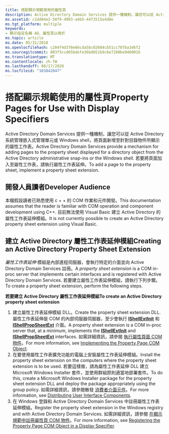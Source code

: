 ```yaml
---
title: 搭配顯示規範使用的屬性頁
description: Active Directory Domain Services 提供一種機制，讓您可以從 Active Directory 系統管理嵌入式管理單元或 Windows shell，將頁面新增至針對目錄物件所顯示的屬性工作表。
ms.assetid: c1dd84e2-50f9-4903-a4b5-4473515e4d0e
ms.tgt_platform: multiple
keywords:
- 顯示指定名稱 AD、屬性頁以用於
ms.topic: article
ms.date: 05/31/2018
ms.openlocfilehash: c204f4d378e66cda5bc02684cb51cc707ba3d6f2
ms.sourcegitcommit: 803f3ccd65bdefe36bd851b9c6e7280be9489016
ms.translationtype: MT
ms.contentlocale: zh-TW
ms.lasthandoff: 08/17/2020
ms.locfileid: "103842047"
---
```

# <a name="property-pages-for-use-with-display-specifiers"></a><span data-ttu-id="4501f-104">搭配顯示規範使用的屬性頁</span><span class="sxs-lookup"><span data-stu-id="4501f-104">Property Pages for Use with Display Specifiers</span></span>

<span data-ttu-id="4501f-105">Active Directory Domain Services 提供一種機制，讓您可以從 Active Directory 系統管理嵌入式管理單元或 Windows shell，將頁面新增至針對目錄物件所顯示的屬性工作表。</span><span class="sxs-lookup"><span data-stu-id="4501f-105">Active Directory Domain Services provide a mechanism for adding pages to the property sheet displayed for a directory object from the Active Directory administrative snap-ins or the Windows shell.</span></span> <span data-ttu-id="4501f-106">若要將頁面加入至屬性工作表，請執行屬性工作表延伸。</span><span class="sxs-lookup"><span data-stu-id="4501f-106">To add a page to the property sheet, implement a property sheet extension.</span></span>

## <a name="developer-audience"></a><span data-ttu-id="4501f-107">開發人員讀者</span><span class="sxs-lookup"><span data-stu-id="4501f-107">Developer Audience</span></span>

<span data-ttu-id="4501f-108">本檔假設讀者已熟悉使用 c + + 的 COM 作業和元件開發。</span><span class="sxs-lookup"><span data-stu-id="4501f-108">This documentation assumes that the reader is familiar with COM operation and component development using C++.</span></span> <span data-ttu-id="4501f-109">目前無法使用 Visual Basic 建立 Active Directory 的屬性工作表延伸模組。</span><span class="sxs-lookup"><span data-stu-id="4501f-109">It is not currently possible to create an Active Directory property sheet extension using Visual Basic.</span></span>

## <a name="creating-an-active-directory-property-sheet-extension"></a><span data-ttu-id="4501f-110">建立 Active Directory 屬性工作表延伸模組</span><span class="sxs-lookup"><span data-stu-id="4501f-110">Creating an Active Directory Property Sheet Extension</span></span>

<span data-ttu-id="4501f-111">*屬性工作表延伸* 模組是內部進程伺服器，會執行特定的介面並向 Active Directory Domain Services 註冊。</span><span class="sxs-lookup"><span data-stu-id="4501f-111">A *property sheet extension* is a COM in-proc server that implements certain interfaces and is registered with Active Directory Domain Services.</span></span> <span data-ttu-id="4501f-112">若要建立屬性工作表延伸模組，請執行下列步驟。</span><span class="sxs-lookup"><span data-stu-id="4501f-112">To create a property sheet extension, perform the following steps.</span></span>

<span data-ttu-id="4501f-113">**若要建立 Active Directory 屬性工作表延伸模組**</span><span class="sxs-lookup"><span data-stu-id="4501f-113">**To create an Active Directory property sheet extension**</span></span>

1.  <span data-ttu-id="4501f-114">建立屬性工作表延伸模組 DLL。</span><span class="sxs-lookup"><span data-stu-id="4501f-114">Create the property sheet extension DLL.</span></span> <span data-ttu-id="4501f-115">屬性工作表延伸是 COM 的內部伺服器伺服器，至少會執行 [**IShellExtInit**](/windows/win32/api/shobjidl_core/nn-shobjidl_core-ishellextinit) 和 [**IShellPropSheetExt**](/windows/win32/api/shobjidl_core/nn-shobjidl_core-ishellpropsheetext) 介面。</span><span class="sxs-lookup"><span data-stu-id="4501f-115">A property sheet extension is a COM in-proc server that, at a minimum, implements the [**IShellExtInit**](/windows/win32/api/shobjidl_core/nn-shobjidl_core-ishellextinit) and [**IShellPropSheetExt**](/windows/win32/api/shobjidl_core/nn-shobjidl_core-ishellpropsheetext) interfaces.</span></span> <span data-ttu-id="4501f-116">如需詳細資訊，請參閱 [執行屬性頁面 COM 物件](implementing-the-property-page-com-object.md)。</span><span class="sxs-lookup"><span data-stu-id="4501f-116">For more information, see [Implementing the Property Page COM Object](implementing-the-property-page-com-object.md).</span></span>
2.  <span data-ttu-id="4501f-117">在要使用屬性工作表擴充功能的電腦上安裝屬性工作表延伸模組。</span><span class="sxs-lookup"><span data-stu-id="4501f-117">Install the property sheet extension on the computers where the property sheet extension is to be used.</span></span> <span data-ttu-id="4501f-118">若要這樣做，請為屬性工作表延伸 DLL 建立 Microsoft Windows Installer 套件，並使用群組原則適當地部署套件。</span><span class="sxs-lookup"><span data-stu-id="4501f-118">To do this, create a Microsoft Windows Installer package for the property sheet extension DLL and deploy the package appropriately using the group policy.</span></span> <span data-ttu-id="4501f-119">如需詳細資訊，請參閱散發 [消費者介面元件](distributing-user-interface-components.md)。</span><span class="sxs-lookup"><span data-stu-id="4501f-119">For more information, see [Distributing User Interface Components](distributing-user-interface-components.md).</span></span>
3.  <span data-ttu-id="4501f-120">在 Windows 登錄和 Active Directory Domain Services 中註冊屬性工作表延伸模組。</span><span class="sxs-lookup"><span data-stu-id="4501f-120">Register the property sheet extension in the Windows registry and with Active Directory Domain Services.</span></span> <span data-ttu-id="4501f-121">如需詳細資訊，請參閱 [在顯示規範中註冊屬性頁 COM 物件](registering-the-property-page-com-object-in-a-display-specifier.md)。</span><span class="sxs-lookup"><span data-stu-id="4501f-121">For more information, see [Registering the Property Page COM Object in a Display Specifier](registering-the-property-page-com-object-in-a-display-specifier.md).</span></span>

 

 